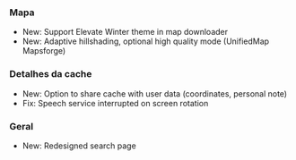 ### Mapa
- New: Support Elevate Winter theme in map downloader
- New: Adaptive hillshading, optional high quality mode (UnifiedMap Mapsforge)

### Detalhes da cache
- New: Option to share cache with user data (coordinates, personal note)
- Fix: Speech service interrupted on screen rotation

### Geral
- New: Redesigned search page
